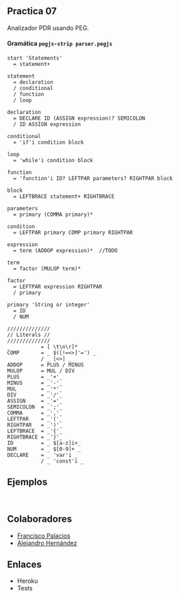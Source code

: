 ## Practica 07
  Analizador PDR usando PEG.

#### Gramática `pegjs-strip parser.pegjs`

~~~
start 'Statements'
  = statement+

statement
  = declaration
  / conditional
  / function
  / loop

declaration
  = DECLARE ID (ASSIGN expression)? SEMICOLON
  / ID ASSIGN expression

conditional
  = 'if'i condition block

loop
  = 'while'i condition block

function
  = 'function'i ID? LEFTPAR parameters? RIGHTPAR block

block
  = LEFTBRACE statement+ RIGHTBRACE

parameters
  = primary (COMMA primary)*

condition
  = LEFTPAR primary COMP primary RIGHTPAR

expression
  = term (ADDOP expression)*  //TODO

term
  = factor (MULOP term)*

factor
  = LEFTPAR expression RIGHTPAR
  / primary

primary 'String or integer'
  = ID
  / NUM

//////////////
// Literals //
//////////////
_          = [ \t\n\r]*
COMP       = _ $([!=<>]'=') _
           / _ [<>] _
ADDOP      = PLUS / MINUS
MULOP      = MUL / DIV
PLUS       = _'+'_
MINUS      = _'-'_
MUL        = _'*'_
DIV        = _'/'_
ASSIGN     = _'='_
SEMICOLON  = _';'_
COMMA      = _','_
LEFTPAR    = _'('_
RIGHTPAR   = _')'_
LEFTBRACE  = _'{'_
RIGHTBRACE = _'}'_
ID         = _ $[a-z]i+_
NUM        = _ $[0-9]+ _
DECLARE    = _ 'var'i _
           / _ 'const'i _
~~~

## Ejemplos
~~~


~~~

## Colaboradores
  + [Francisco Palacios](http://franjpr.github.io)
  + [Alejandro Hernández](http://alehdezp.github.io)

## Enlaces
  + Heroku
  + Tests
